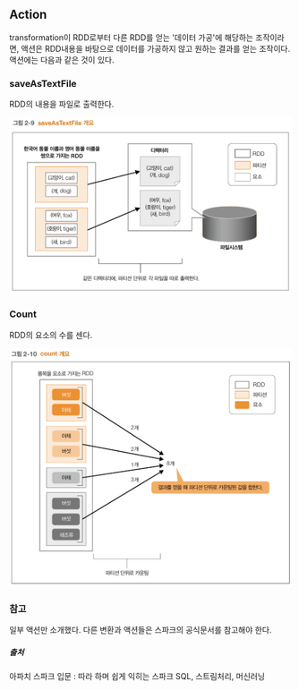 ## Action

transformation이 RDD로부터 다른 RDD를 얻는 '데이터 가공'에 해당하는 조작이라면, 액션은 RDD내용을 바탕으로 데이터를 가공하지 않고 원하는 결과를 얻는 조작이다. 액션에는 다음과 같은 것이 있다.

### saveAsTextFile

RDD의 내용을 파일로 출력한다.

![saveAsTextFile 개요](images/saveAsTextFile%20%EA%B0%9C%EC%9A%94.PNG)

### Count

RDD의 요소의 수를 센다.

![count 개요](images/count%20%EA%B0%9C%EC%9A%94.PNG)



### 참고

일부 액션만 소개했다. 다른 변환과 액션들은 스파크의 공식문서를 참고해야 한다.



##### 출처

아파치 스파크 입문 : 따라 하며 쉽게 익히는 스파크 SQL, 스트림처리, 머신러닝



